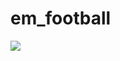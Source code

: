 # em_football

<a href="https://colab.research.google.com/github/pgruening/em_football/blob/master/exe_run_championship.ipynb" target="_blank"><img src="https://colab.research.google.com/assets/colab-badge.svg"></a>
